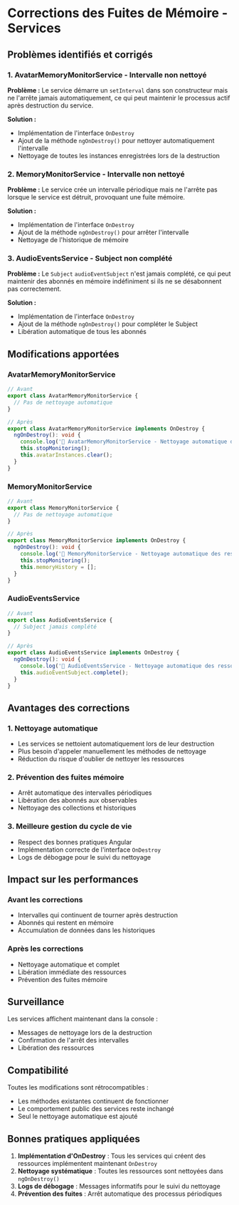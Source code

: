 # Corrections des Fuites de Mémoire - Services

## Problèmes identifiés et corrigés

### 1. AvatarMemoryMonitorService - Intervalle non nettoyé
**Problème :** Le service démarre un `setInterval` dans son constructeur mais ne l'arrête jamais automatiquement, ce qui peut maintenir le processus actif après destruction du service.

**Solution :**
- Implémentation de l'interface `OnDestroy`
- Ajout de la méthode `ngOnDestroy()` pour nettoyer automatiquement l'intervalle
- Nettoyage de toutes les instances enregistrées lors de la destruction

### 2. MemoryMonitorService - Intervalle non nettoyé
**Problème :** Le service crée un intervalle périodique mais ne l'arrête pas lorsque le service est détruit, provoquant une fuite mémoire.

**Solution :**
- Implémentation de l'interface `OnDestroy`
- Ajout de la méthode `ngOnDestroy()` pour arrêter l'intervalle
- Nettoyage de l'historique de mémoire

### 3. AudioEventsService - Subject non complété
**Problème :** Le `Subject` `audioEventSubject` n'est jamais complété, ce qui peut maintenir des abonnés en mémoire indéfiniment si ils ne se désabonnent pas correctement.

**Solution :**
- Implémentation de l'interface `OnDestroy`
- Ajout de la méthode `ngOnDestroy()` pour compléter le Subject
- Libération automatique de tous les abonnés

## Modifications apportées

### AvatarMemoryMonitorService
```typescript
// Avant
export class AvatarMemoryMonitorService {
  // Pas de nettoyage automatique
}

// Après
export class AvatarMemoryMonitorService implements OnDestroy {
  ngOnDestroy(): void {
    console.log('🧹 AvatarMemoryMonitorService - Nettoyage automatique des ressources');
    this.stopMonitoring();
    this.avatarInstances.clear();
  }
}
```

### MemoryMonitorService
```typescript
// Avant
export class MemoryMonitorService {
  // Pas de nettoyage automatique
}

// Après
export class MemoryMonitorService implements OnDestroy {
  ngOnDestroy(): void {
    console.log('🧹 MemoryMonitorService - Nettoyage automatique des ressources');
    this.stopMonitoring();
    this.memoryHistory = [];
  }
}
```

### AudioEventsService
```typescript
// Avant
export class AudioEventsService {
  // Subject jamais complété
}

// Après
export class AudioEventsService implements OnDestroy {
  ngOnDestroy(): void {
    console.log('🧹 AudioEventsService - Nettoyage automatique des ressources');
    this.audioEventSubject.complete();
  }
}
```

## Avantages des corrections

### 1. Nettoyage automatique
- Les services se nettoient automatiquement lors de leur destruction
- Plus besoin d'appeler manuellement les méthodes de nettoyage
- Réduction du risque d'oublier de nettoyer les ressources

### 2. Prévention des fuites mémoire
- Arrêt automatique des intervalles périodiques
- Libération des abonnés aux observables
- Nettoyage des collections et historiques

### 3. Meilleure gestion du cycle de vie
- Respect des bonnes pratiques Angular
- Implémentation correcte de l'interface `OnDestroy`
- Logs de débogage pour le suivi du nettoyage

## Impact sur les performances

### Avant les corrections
- Intervalles qui continuent de tourner après destruction
- Abonnés qui restent en mémoire
- Accumulation de données dans les historiques

### Après les corrections
- Nettoyage automatique et complet
- Libération immédiate des ressources
- Prévention des fuites mémoire

## Surveillance

Les services affichent maintenant dans la console :
- Messages de nettoyage lors de la destruction
- Confirmation de l'arrêt des intervalles
- Libération des ressources

## Compatibilité

Toutes les modifications sont rétrocompatibles :
- Les méthodes existantes continuent de fonctionner
- Le comportement public des services reste inchangé
- Seul le nettoyage automatique est ajouté

## Bonnes pratiques appliquées

1. **Implémentation d'OnDestroy** : Tous les services qui créent des ressources implémentent maintenant `OnDestroy`
2. **Nettoyage systématique** : Toutes les ressources sont nettoyées dans `ngOnDestroy()`
3. **Logs de débogage** : Messages informatifs pour le suivi du nettoyage
4. **Prévention des fuites** : Arrêt automatique des processus périodiques

